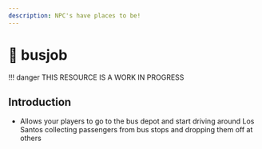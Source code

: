 ```yaml
---
description: NPC's have places to be!
---
```


# 🚌 busjob

!!! danger
    THIS RESOURCE IS A WORK IN PROGRESS


## Introduction

* Allows your players to go to the bus depot and start driving around Los Santos collecting passengers from bus stops and dropping them off at others

